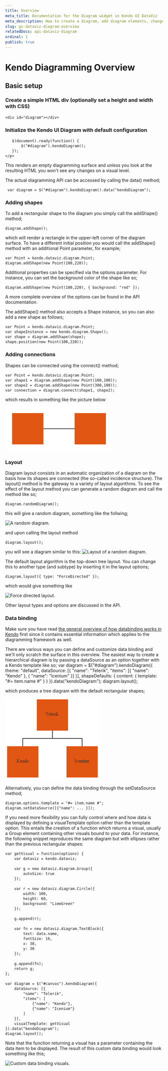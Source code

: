```yaml
---
title: Overview
meta_title: Documentation for the Diagram widget in Kendo UI DataViz
meta_description: How to create a diagram, add diagram elements, change properties, an overview of the widget's major features.
slug: gs-dataviz-diagram-overview
relatedDocs: api-dataviz-diagram
ordinal: 1
publish: true
---
```


# Kendo Diagramming Overview

## Basic setup

### Create a simple HTML div (optionally set a height and width with CSS)

    <div id="diagram"></div>

### Initialize the Kendo UI Diagram with default configuration

       $(document).ready(function() {
           $("#diagram").kendoDiagram();
       });
    </p>

This renders an empty diagramming surface and unless you look at the resulting HTML you won't see any changes on a visual level.

The actual diagramming API can be accessed by calling the data() method;

     var diagram = $("#diagram").kendoDiagram().data("kendoDiagram");

### Adding shapes

To add a rectangular shape to the diagram you simply call the addShape() method;

    diagram.addShape();

which will render a rectangle in the upper-left corner of the diagram surface. To have a different initial position you would call the addShape() method with an additional Point parameter, for example;

    var Point = kendo.dataviz.diagram.Point;
    diagram.addShape(new Point(100,220));

Additional properties can be specified via the options parameter. For instance, you can set the background color of the shape like so;

    diagram.addShape(new Point(100,220), { background: "red" });

A more complete overview of the options can be found in the API documentation.

The addShape() method also accepts a Shape instance, so you can also add a new shape as follows;

	var Point = kendo.dataviz.diagram.Point;
    var shapeInstance = new kendo.diagram.Shape();
    var shape = diagram.addShape(shape);
    shape.position(new Point(100,220));

### Adding connections

Shapes can be connected using the connect() method;

	var Point = kendo.dataviz.diagram.Point;
    var shape1 = diagram.addShape(new Point(100,100));
    var shape2 = diagram.addShape(new Point(300,100));
    var connection = diagram.connect(shape1, shape2);

which results in something like the picture below

![Two shapes connected.](connection.png)

### Layout

Diagram layout consists in an automatic organization of a diagram on the basis how its shapes are connected (the so-called incidence structure). The layout() method is the gateway to a variety of layout algorithms. To see the effect of the layout method you can generate a random diagram and call the method like so;

    diagram.randomDiagram();

this will give a random diagram, something like the follwing;

![A random diagram.](RandomDiagram.PNG)

and upon calling the layout method

    diagram.layout();

you will see a diagram similar to this:
![Layout of a random diagram.](LayoutRandomDiagram.PNG)


The default layout algorithm is the top-down tree layout. You can change this to another type (and subtype) by inserting it in the layout options;

    diagram.layout({ type: "ForceDirected" });

which would give something like

![Force directed layout.](ForceSample.PNG)

Other layout types and options are discussed in the API.

### Data binding

Make sure you have read [the general overview of how databinding works in Kendo](http://docs.kendoui.com/getting-started/framework/datasource/overview "Kendo data binding.") first since it contains essential information which applies to the diagramming framework as well.

There are various ways you can define and customize data binding and we'll only scratch the surface in this overview. The easiest way to create a hierarchical diagram is by passing a dataSource as an option together with a Kendo template like so;
    var diagram = $("#diagram").kendoDiagram({
        theme: "default",
        dataSource: [{
          "name": "Telerik",
          "items": [{
            "name": "Kendo"
          }, {
            "name": "Icenium"
          }]
        }],
        shapeDefaults: {
          content: {
            template: "#= item.name #"
          }
        }
    }).data("kendoDiagram");
    diagram.layout();

which produces a tree diagram with the default rectangular shapes;

![Simple data binding.](SimpleDatabinding.PNG)

Alternatively, you can define the data binding through the setDataSource method;

    diagram.options.template = "#= item.name #";
    diagram.setDataSource([{"name": ... }]);

If you need more flexibility you can fully control where and how data is displayed by defining a visualTemplate option rather than the template option. This entails the creation of a function which returns a visual, usually a Group element containing other visuals bound to your data. For instance, the following snippet reproduces the same diagram but with ellipses rather than the previous rectangular shapes:

    var getVisual = function(options) {
        var dataviz = kendo.dataviz;

        var g = new dataviz.diagram.Group({
            autoSize: true
        });

        var r = new dataviz.diagram.Circle({
            width: 100,
            height: 60,
            background: "LimeGreen"
        });

        g.append(r);

        var fn = new dataviz.diagram.TextBlock({
            text: data.name,
            fontSize: 16,
            x: 30,
            y: 30
        });

        g.append(fn);
        return g;
    };

    var diagram = $("#canvas").kendoDiagram({
        dataSource: [{
            "name": "Telerik",
            "items": [
                {"name": "Kendo"},
                {"name": "Icenium"}
            ]
        }],
        visualTemplate: getVisual
    }).data("kendoDiagram");
    diagram.layout();

Note that the function returning a visual has a parameter containing the data item to be displayed.
The result of this custom data binding would look something like this;

![Custom data binding visuals.](GetVisual.PNG)
